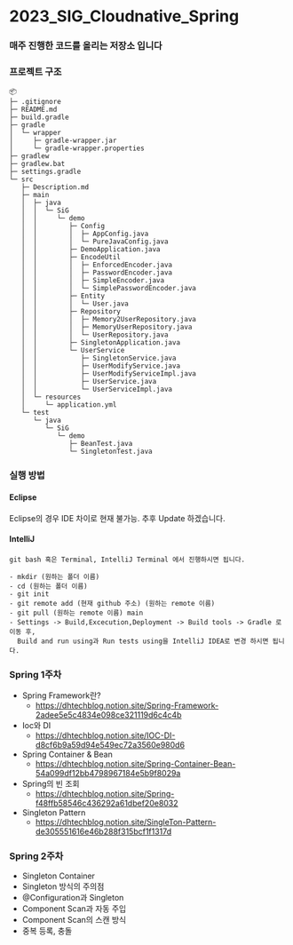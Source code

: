 # 2023_SIG_Cloudnative_Spring

### 매주 진행한 코드를 올리는 저장소 입니다

### 프로젝트 구조
```
📦 
├─ .gitignore
├─ README.md
├─ build.gradle
├─ gradle
│  └─ wrapper
│     ├─ gradle-wrapper.jar
│     └─ gradle-wrapper.properties
├─ gradlew
├─ gradlew.bat
├─ settings.gradle
└─ src
   ├─ Description.md
   ├─ main
   │  ├─ java
   │  │  └─ SiG
   │  │     └─ demo
   │  │        ├─ Config
   │  │        │  ├─ AppConfig.java
   │  │        │  └─ PureJavaConfig.java
   │  │        ├─ DemoApplication.java
   │  │        ├─ EncodeUtil
   │  │        │  ├─ EnforcedEncoder.java
   │  │        │  ├─ PasswordEncoder.java
   │  │        │  ├─ SimpleEncoder.java
   │  │        │  └─ SimplePasswordEncoder.java
   │  │        ├─ Entity
   │  │        │  └─ User.java
   │  │        ├─ Repository
   │  │        │  ├─ Memory2UserRepository.java
   │  │        │  ├─ MemoryUserRepository.java
   │  │        │  └─ UserRepository.java
   │  │        ├─ SingletonApplication.java
   │  │        └─ UserService
   │  │           ├─ SingletonService.java
   │  │           ├─ UserModifyService.java
   │  │           ├─ UserModifyServiceImpl.java
   │  │           ├─ UserService.java
   │  │           └─ UserServiceImpl.java
   │  └─ resources
   │     └─ application.yml
   └─ test
      └─ java
         └─ SiG
            └─ demo
               ├─ BeanTest.java
               └─ SingletonTest.java
```

### 실행 방법
#### Eclipse
Eclipse의 경우 IDE 차이로 현재 불가능. 추후 Update 하겠습니다.

#### IntelliJ
```
git bash 혹은 Terminal, IntelliJ Terminal 에서 진행하시면 됩니다.

- mkdir (원하는 폴더 이름)
- cd (원하는 폴더 이름)
- git init
- git remote add (현재 github 주소) (원하는 remote 이름)
- git pull (원하는 remote 이름) main
- Settings -> Build,Excecution,Deployment -> Build tools -> Gradle 로 이동 후, 
  Build and run using과 Run tests using을 IntelliJ IDEA로 변경 하시면 됩니다.

```
### Spring 1주차
- Spring Framework란?
  - https://dhtechblog.notion.site/Spring-Framework-2adee5e5c4834e098ce321119d6c4c4b
- Ioc와 DI
  - https://dhtechblog.notion.site/IOC-DI-d8cf6b9a59d94e549ec72a3560e980d6
- Spring Container & Bean
  - https://dhtechblog.notion.site/Spring-Container-Bean-54a099df12bb4798967184e5b9f8029a
- Spring의 빈 조회
  - https://dhtechblog.notion.site/Spring-f48ffb58546c436292a61dbef20e8032
- Singleton Pattern
  - https://dhtechblog.notion.site/SingleTon-Pattern-de305551616e46b288f315bcf1f1317d

### Spring 2주차
- Singleton Container
- Singleton 방식의 주의점
- @Configuration과 Singleton
- Component Scan과 자동 주입
- Component Scan의 스캔 방식
- 중복 등록, 충돌
